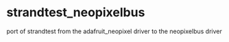 # strandtest_neopixelbus
port of strandtest from the adafruit_neopixel driver to the neopixelbus driver
